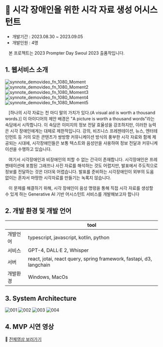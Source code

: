 # 🎇 시각 장애인을 위한 시각 자료 생성 어시스턴트

* 개발기간 : 2023.08.30 ~ 2023.09.05
* 개발인원 : 4명

&nbsp;&nbsp;&nbsp;본 프로젝트는 2023 Prompter Day Swoul 2023 출품작입니다.

## 1. 웹서비스 소개
![synnote_demovideo_fn_1080_Moment](https://github.com/JuHuiHeo/visualization-with-langchain/assets/82089499/50c27075-f369-434d-9d1a-7d02e8385f45)
![synnote_demovideo_fn_1080_Moment2](https://github.com/JuHuiHeo/visualization-with-langchain/assets/82089499/fcd0600a-1554-4d40-ad41-26620e2b526c)
![synnote_demovideo_fn_1080_Moment3](https://github.com/JuHuiHeo/visualization-with-langchain/assets/82089499/4f9d204f-80aa-4084-8daa-48739fedef2f)
![synnote_demovideo_fn_1080_Moment4](https://github.com/JuHuiHeo/visualization-with-langchain/assets/82089499/fad08723-6907-4262-bf25-4599d1f62598)
![synnote_demovideo_fn_1080_Moment5](https://github.com/JuHuiHeo/visualization-with-langchain/assets/82089499/b6b4880c-2d6b-405d-bab7-786d5af174fa)

&nbsp;&nbsp;&nbsp;[하나의 시각 자료는 천 마디 말의 가치가 있다.(A visual aid is worth a thousand words.)]
이 아이디어의 제안 배경은 "A picture is worth a thousand words"라는 속담에서 시작합니다.
이 속담은 이미지의 정보 전달 효율성을 강조하지만, 이러한 능력은 시각 장애인에게는 대체로
제한적입니다. 강의, 비즈니스 프레젠테이션, 뉴스, 엔터테인먼트 등 거의 모든 콘텐츠가 쌍방향
커뮤니케이션 방식의 풍부한 시각 자료와 함께 제공되는 시대에, 시각장애인들은 보통 텍스트와
음성만을 사용하여 정보 전달과 커뮤니케이션을 수행하고 있습니다.

&nbsp;&nbsp;&nbsp;여기서 시각장애인과 비장애인의 피할 수 없는 간극이 존재합니다. 시각장애인은
프레젠테이션에 포함된 그래프나 사진 자료를 해석하는 것도 어렵지만, 발표에서 주도적으로
정보를 전달하는 것은 더더욱 어렵습니다. 발표를 준비하는 시각장애인이 외부의 도움 없이는
혼자서 마땅한 시각자료를 만들기는 녹록지 않습니다.

&nbsp;&nbsp;&nbsp;이 문제를 해결하기 위해, 시각 장애인이 음성 명령을 통해 직접 시각 자료를 생성할 수 있게
하는 Generative AI 기반 어시스턴트 서비스를 개발해보고자 합니다

## 2. 개발 환경 및 개발 언어
|| tool |
| ------ | ------ |
| 개발언어 | typescript, javascript, kotlin, python|
| 서비스 | GPT-4, DALL·E 2, Whisper |
| 서버 | react, jotai, react query, spring framework, fastapi, d3, langchain |
| 개발환경 | Windows, MacOs |


## 3. System Architecture

![001](https://github.com/JuHuiHeo/visualization-with-langchain/assets/82089499/ec6d51c8-5b07-4e00-923d-d64381d07d9c)
![002](https://github.com/JuHuiHeo/visualization-with-langchain/assets/82089499/5248e66a-4d7d-47a5-b7e4-bd106e80ee85)
![003](https://github.com/JuHuiHeo/visualization-with-langchain/assets/82089499/38d0fc7c-e79d-46d1-bb43-f16e562adac2)
![004](https://github.com/JuHuiHeo/visualization-with-langchain/assets/82089499/ea1d107f-120c-4170-8bee-7989f3112d5d)


## 4. MVP 시연 영상

📌 [전체영상 보러가기](https://youtu.be/UrHjJU-nukc)
